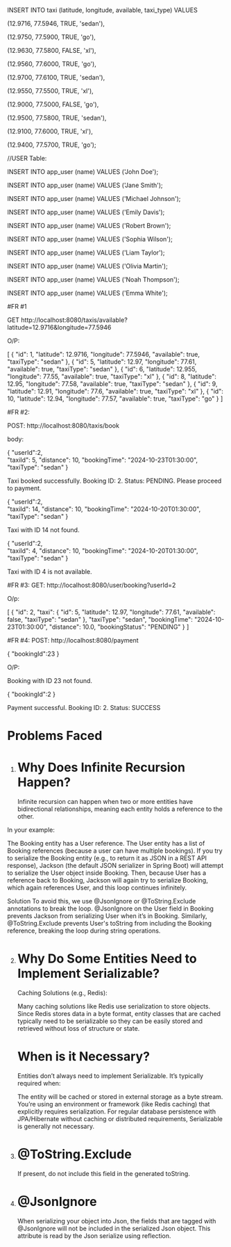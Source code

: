 INSERT INTO taxi (latitude, longitude, available, taxi_type) VALUES 

(12.9716, 77.5946, TRUE, 'sedan'),

(12.9750, 77.5900, TRUE, 'go'),

(12.9630, 77.5800, FALSE, 'xl'),

(12.9560, 77.6000, TRUE, 'go'),

(12.9700, 77.6100, TRUE, 'sedan'),

(12.9550, 77.5500, TRUE, 'xl'),

(12.9000, 77.5000, FALSE, 'go'),

(12.9500, 77.5800, TRUE, 'sedan'),

(12.9100, 77.6000, TRUE, 'xl'),

(12.9400, 77.5700, TRUE, 'go');


//USER Table:

INSERT INTO app_user (name) VALUES ('John Doe');

INSERT INTO app_user (name) VALUES ('Jane Smith');

INSERT INTO app_user (name) VALUES ('Michael Johnson');

INSERT INTO app_user (name) VALUES ('Emily Davis');

INSERT INTO app_user (name) VALUES ('Robert Brown');

INSERT INTO app_user (name) VALUES ('Sophia Wilson');

INSERT INTO app_user (name) VALUES ('Liam Taylor');

INSERT INTO app_user (name) VALUES ('Olivia Martin');

INSERT INTO app_user (name) VALUES ('Noah Thompson');

INSERT INTO app_user (name) VALUES ('Emma White');


#FR #1

 GET http://localhost:8080/taxis/available?latitude=12.9716&longitude=77.5946
 
O/P:

[
{
"id": 1,
"latitude": 12.9716,
"longitude": 77.5946,
"available": true,
"taxiType": "sedan"
},
{
"id": 5,
"latitude": 12.97,
"longitude": 77.61,
"available": true,
"taxiType": "sedan"
},
{
"id": 6,
"latitude": 12.955,
"longitude": 77.55,
"available": true,
"taxiType": "xl"
},
{
"id": 8,
"latitude": 12.95,
"longitude": 77.58,
"available": true,
"taxiType": "sedan"
},
{
"id": 9,
"latitude": 12.91,
"longitude": 77.6,
"available": true,
"taxiType": "xl"
},
{
"id": 10,
"latitude": 12.94,
"longitude": 77.57,
"available": true,
"taxiType": "go"
}
]


#FR #2:

POST: http://localhost:8080/taxis/book

body:

{
"userId":2,    
"taxiId": 5,
"distance": 10,
"bookingTime": "2024-10-23T01:30:00",
"taxiType": "sedan"
}

Taxi booked successfully. Booking ID: 2. Status: PENDING. Please proceed to payment.

{
"userId":2,   
"taxiId": 14,
"distance": 10,
"bookingTime": "2024-10-20T01:30:00",
"taxiType": "sedan"
}

Taxi with ID 14 not found.

{
"userId":2,   
"taxiId": 4,
"distance": 10,
"bookingTime": "2024-10-20T01:30:00",
"taxiType": "sedan"
}

Taxi with ID 4 is not available.


#FR #3: GET: http://localhost:8080/user/booking?userId=2

O/p:

[
{
"id": 2,
"taxi": {
"id": 5,
"latitude": 12.97,
"longitude": 77.61,
"available": false,
"taxiType": "sedan"
},
"taxiType": "sedan",
"bookingTime": "2024-10-23T01:30:00",
"distance": 10.0,
"bookingStatus": "PENDING"
}
]

#FR #4: POST: http://localhost:8080/payment

{
"bookingId":23
}

O/P:

Booking with ID 23 not found.

{
"bookingId":2
}

Payment successful. Booking ID: 2. Status: SUCCESS



# Problems Faced
1. # Why Does Infinite Recursion Happen?
   Infinite recursion can happen when two or more entities have bidirectional relationships, meaning each entity holds
   a reference to the other.

In your example:

The Booking entity has a User reference.
The User entity has a list of Booking references (because a user can have multiple bookings).
If you try to serialize the Booking entity (e.g., to return it as JSON in a REST API response), 
Jackson (the default JSON serializer in Spring Boot) will attempt to serialize the User object inside Booking. 
Then, because User has a reference back to Booking, Jackson will again try to serialize Booking, which again 
references User, and this loop continues infinitely.

Solution
To avoid this, we use @JsonIgnore or @ToString.Exclude annotations to break the loop. 
@JsonIgnore on the User field in Booking prevents Jackson from serializing User when it’s in Booking. 
Similarly, @ToString.Exclude prevents User's toString from including the Booking reference, breaking 
the loop during string operations.

2. # Why Do Some Entities Need to Implement Serializable?
   Caching Solutions (e.g., Redis):

   Many caching solutions like Redis use serialization to store objects. Since Redis stores data in a byte format,
   entity classes that are cached typically need to be serializable so they can be easily stored and retrieved
   without loss of structure or state.

   # When is it Necessary?
   Entities don’t always need to implement Serializable. It’s typically required when:

   The entity will be cached or stored in external storage as a byte stream.
   You’re using an environment or framework (like Redis caching) that explicitly requires serialization.
   For regular database persistence with JPA/Hibernate without caching or distributed requirements, Serializable is
   generally not necessary.


3. # @ToString.Exclude 
   If present, do not include this field in the generated toString.


4. # @JsonIgnore
   When serializing your object into Json, the fields that are tagged with @JsonIgnore will not be included in the 
   serialized Json object. This attribute is read by the Json serialize using reflection.